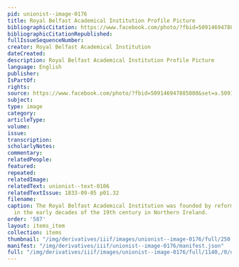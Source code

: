 ```yaml
---
pid: unionist--image-0176
title: Royal Belfast Academical Institution Profile Picture
bibliographicCitation: https://www.facebook.com/photo/?fbid=509146947885008&set=a.509146887885014
bibliographicCitationRepublished: 
fullIssueSequenceNumber: 
creator: Royal Belfast Academical Institution
dateCreated: 
description: Royal Belfast Academical Institution Profile Picture
language: English
publisher: 
IsPartOf: 
rights: 
source: https://www.facebook.com/photo/?fbid=509146947885008&set=a.509146887885014
subject: 
type: image
category: 
articleType: 
volume: 
issue: 
transcription: 
scholarlyNotes: 
commentary: 
relatedPeople: 
featured: 
repeated: 
relatedImage: 
relatedText: unionist--text-0106
relatedTextIssue: 1833-09-05 p01.32
filename: 
caption: The Royal Belfast Academical Institution was founded by reformers and non-conformists
  in the early decades of the 19th century in Northern Ireland.
order: '587'
layout: items_item
collection: items
thumbnail: "/img/derivatives/iiif/images/unionist--image-0176/full/250,/0/default.jpg"
manifest: "/img/derivatives/iiif/unionist--image-0176/manifest.json"
full: "/img/derivatives/iiif/images/unionist--image-0176/full/1140,/0/default.jpg"
---
```

